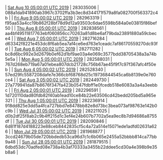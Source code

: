 | [Sat Aug 10 05:00:01 UTC 2019](https://transfer.sh/Cc3Jx/dashninja-dbdump-20190810070001.tar.bz2) | 283035006 | 088a1da941890ab3967c3702ffa3b3ec8d344171f579a8fa082700f563372c4b | 
| [Fri Aug  9 05:00:02 UTC 2019](https://transfer.sh/10KKuA/dashninja-dbdump-20190809070002.tar.bz2) | 282963319 | f95aa53a4cc19b862f28bf78d9d12a93503c6dae5598b584a0e03815f86bef50 | 
| [Thu Aug  8 05:00:01 UTC 2019](https://transfer.sh/4ppOz/dashninja-dbdump-20190808070001.tar.bz2) | 282838561 | aa4bf49511817763ebf060856cc70263a81d8be6af79bda23891880a59cbece4 | 
| [Wed Aug  7 05:00:01 UTC 2019](https://transfer.sh/29Eol/dashninja-dbdump-20190807070001.tar.bz2) | 282716284 | d63342f8221e453dc8f6ab5ea7af4ce6ed763e1ceadc7af86170559270dc93fd | 
| [Tue Aug  6 05:00:02 UTC 2019](https://transfer.sh/15mgfx/dashninja-dbdump-20190806070002.tar.bz2) | 282711282 | bc8d6bc992e3d2679b0ef62d1bf9ae03a4e069c3577bdd38705438a3a74b5e5a | 
| [Mon Aug  5 05:00:01 UTC 2019](https://transfer.sh/j4DBl/dashninja-dbdump-20190805070001.tar.bz2) | 282588031 | 767d268eb719a67a01ebea807dcb21728c756b67ae45f9f7c97f367afc4f50eb | 
| [Sun Aug  4 05:00:02 UTC 2019](https://transfer.sh/JwWIV/dashninja-dbdump-20190804070002.tar.bz2) | 282528340 | 57ed29fc5587208dafe7e366cbf68768d25c19736844545ca6b8139e0e760ce4 | 
| [Sat Aug  3 05:00:02 UTC 2019](https://transfer.sh/GWC4X/dashninja-dbdump-20190803070002.tar.bz2) | 282449730 | 27a779941da87b8676f347fa423b0547fdbff1e0fcedb518e6083a3a4a3eebbc | 
| [Fri Aug  2 05:00:01 UTC 2019](https://transfer.sh/oTXGw/dashninja-dbdump-20190802070001.tar.bz2) | 282296591 | 1d720110dad80fdb82f40ab1ead10ce84b22e63506cd42bedd205bd5a965e321 | 
| [Thu Aug  1 05:00:01 UTC 2019](https://transfer.sh/jHclC/dashninja-dbdump-20190801070001.tar.bz2) | 282236914 | 918dd825e3dd5a4fca727bbd7e8478bb82e8d73bc3bea073af98763e142b0c9b | 
| [Wed Jul 31 05:00:02 UTC 2019](https://transfer.sh/LylBo/dashninja-dbdump-20190731070002.tar.bz2) | 282211025 | d0b2df25f8ab2c9b4ff215d1c3ef4e24b607b7702a5ea9ec8b7d94686a8755df | 
| [Tue Jul 30 05:00:01 UTC 2019](https://transfer.sh/vOLpc/dashninja-dbdump-20190730070001.tar.bz2) | 282090846 | 6d81f187d4188223e88ceb8442835cf5c4a72a514e15071ede1adfd02631a626 | 
| [Mon Jul 29 05:00:01 UTC 2019](https://transfer.sh/W00ii/dashninja-dbdump-20190729070001.tar.bz2) | 281968877 | 3ccd24679b05de720bbdedb53ca96d7c1c6b065e2455a52bbbb814ca77bb9a48 | 
| [Sun Jul 28 05:00:01 UTC 2019](https://transfer.sh/riuGI/dashninja-dbdump-20190728070001.tar.bz2) | 281879515 | 6dbd53dc70adfed08e738a4b3af70333a3455b22ddee5cd30a4e398b9e35b8a6 | 

